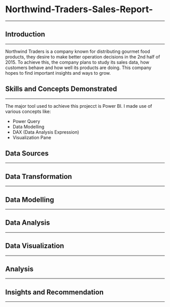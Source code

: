 # Northwind-Traders-Sales-Report-
---
## Introduction
---
Northwind Traders is a company known for distributing gourmet food products, they desire to make better operation decisions in the 2nd half of 2015. To achieve this, the company plans to study its sales data, how customers behave and how well its products are doing. This company hopes to find important insights and ways to grow. 
## Skills and Concepts Demonstrated 
---
 The major tool used to achieve this projecct is Power BI. I made use of various concepts like:
 - Power Query
 - Data Modelling
 - DAX (Data Analysis Expression)
 - Visualization Pane 
  
## Data Sources 
---
## Data Transformation 
---
## Data Modelling 
---
## Data Analysis 
---
## Data Visualization 
---
## Analysis 
---
## Insights and Recommendation
---

